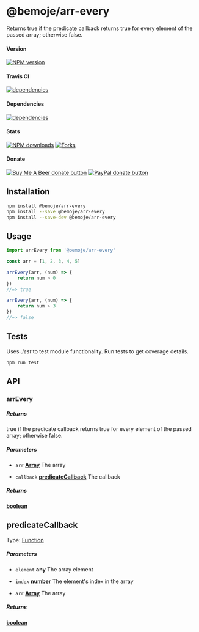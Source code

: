 # @bemoje/arr-every

Returns true if the predicate callback returns true for every element of the passed array; otherwise false.

#### Version

<span><a href="https://npmjs.org/@bemoje/arr-every" title="View this project on NPM"><img src="https://img.shields.io/npm/v/@bemoje/arr-every" alt="NPM version" /></a></span>

#### Travis CI

<span><a href="https://npmjs.org/@bemoje/arr-every" title="View this project on NPM"><img src="https://travis-ci.org/bemoje/bemoje-arr-every.svg?branch=master" alt="dependencies" /></a></span>

#### Dependencies

<span><a href="https://npmjs.org/@bemoje/arr-every" title="View this project on NPM"><img src="https://david-dm.org/bemoje/bemoje-arr-every.svg" alt="dependencies" /></a></span>

#### Stats

<span><a href="https://npmjs.org/@bemoje/arr-every" title="View this project on NPM"><img src="https://img.shields.io/npm/dt/@bemoje/arr-every" alt="NPM downloads" /></a></span>
<span><a href="https://github.com/bemoje/bemoje-arr-every/fork" title="Fork this project"><img src="https://img.shields.io/github/forks/bemoje/bemoje-arr-every" alt="Forks" /></a></span>

#### Donate

<span><a href="https://www.buymeacoffee.com/bemoje" title="Donate to this project using Buy Me A Beer"><img src="https://img.shields.io/badge/buy%20me%20a%20coffee-donate-yellow.svg?label=Buy me a beer!" alt="Buy Me A Beer donate button" /></a></span>
<span><a href="https://paypal.me/forstaaloen" title="Donate to this project using Paypal"><img src="https://img.shields.io/badge/paypal-donate-yellow.svg?label=PayPal" alt="PayPal donate button" /></a></span>

## Installation

```sh
npm install @bemoje/arr-every
npm install --save @bemoje/arr-every
npm install --save-dev @bemoje/arr-every
```

## Usage

```javascript
import arrEvery from '@bemoje/arr-every'

const arr = [1, 2, 3, 4, 5]

arrEvery(arr, (num) => {
	return num > 0
})
//=> true

arrEvery(arr, (num) => {
	return num > 3
})
//=> false

```


## Tests
Uses *Jest* to test module functionality. Run tests to get coverage details.

```bash
npm run test
```

## API
### arrEvery

##### Returns
true if the predicate callback returns true for every element of the passed array; otherwise false.

##### Parameters

-   `arr` **[Array][5]** The array

-   `callback` **[predicateCallback][6]** The callback

##### Returns
**[boolean][7]** 

## predicateCallback

Type: [Function][8]

##### Parameters

-   `element` **any** The array element

-   `index` **[number][9]** The element's index in the array

-   `arr` **[Array][5]** The array

##### Returns
**[boolean][7]** 

[1]: #arrevery

[2]: #parameters

[3]: #predicatecallback

[4]: #parameters-1

[5]: https://developer.mozilla.org/docs/Web/JavaScript/Reference/Global_Objects/Array

[6]: #predicatecallback

[7]: https://developer.mozilla.org/docs/Web/JavaScript/Reference/Global_Objects/Boolean

[8]: https://developer.mozilla.org/docs/Web/JavaScript/Reference/Statements/function

[9]: https://developer.mozilla.org/docs/Web/JavaScript/Reference/Global_Objects/Number